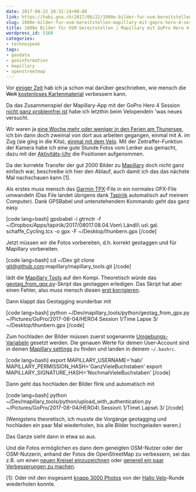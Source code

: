 ```yaml
---
date: 2017-08-22 20:31:14+00:00
link: https://habi.gna.ch/2017/08/22/1000e-bilder-fur-osm-bereitstellen-mapillary-mit-gopro-hero-4-session/
slug: 1000e-bilder-fur-osm-bereitstellen-mapillary-mit-gopro-hero-4-session
title: 1000e Bilder für OSM bereitstellen | Mapillary mit GoPro Hero 4 Session
wordpress_id: 5168
categories:
- technospeak
tags:
- geodata
- geoinformation
- mapillary
- openstreetmap
---
```


Vor [einiger Zeit](https://habi.gna.ch/2017/03/29/osm-mapillary/) hab ich ja schon mal darüber geschrieben, wie mensch die <del>Welt</del> [kostenloses Kartenmaterial](http://osm.org) verbessern kann.

Da das Zusammenspiel der Mapillary-App mit der GoPro Hero 4 Session [nicht ganz problemfrei ist](https://github.com/mapillary/mapillary_issues/issues?utf8=?&q=is%3Aissue%20hero%20session%20) habe ich letzthin beim Velopendeln 'was neues versucht.

Wir waren ja [eine Woche mehr oder weniger in den Ferien am Thunersee](https://www.flickr.com/photos/habi/albums/72157684559049111), ich bin dann doch zweimal von dort aus arbeiten gegangen, einmal mit A. im Zug (sie ging in die Kita), [einmal mit dem Velo](https://www.strava.com/activities/1116601685).
Mit der Zeitraffer-Funktion der Kamera habe ich eine gute Stunde Fotos vom Lenker aus gemacht, dazu mit der [Aktivitäts-Uhr](https://buy.garmin.com/en-US/US/p/523893) die Positionen aufgenommen.

Da der korrekte Transfer der gut 2000 Bilder zu [Mapillary](https://www.mapillary.com) doch nicht ganz einfach war, beschreibe ich hier den Ablauf, auch damit ich das das nächste Mal nachschauen kann [1].

Als erstes muss mensch das [Garmin TPX](https://duckduckgo.com/?q=garmin+tpx&t=osx&ia=web)-File in ein normales GPX-File umwandeln (Das File landet übrigens dank [Tapiriik](https://tapiriik.com) automatisch auf meinem Computer).
Dank GPSBabel und untenstehendem Kommando geht das ganz easy.

[code lang=bash]
gpsbabel -i gtrnctr -f ~/Dropbox/Apps/tapiriik/2017/08017.08.04.Vom\ Ländli\ us\ ga\ schaffe_Cycling.tcx -o gpx -F ~/Desktop/thunbern.gpx
[/code]

Jetzt müssen wir die Fotos vorbereiten, d.h. korrekt geotaggen und für Mapillary vorbereiten.

[code lang=bash]
cd ~/Dev
git clone git@github.com:mapillary/mapillary_tools.git
[/code]

lädt die [Mapillary Tools](https://github.com/mapillary/mapillary_tools) auf den Kompi. Theoretisch würde das [geotag_from_gpx.py](https://github.com/mapillary/mapillary_tools/blob/master/python/geotag_from_gpx.py)-Skript das geotaggen erledigen. Das Skript hat aber einen Fehler, also muss mensch diesen [erst korrigieren](https://github.com/mapillary/mapillary_tools/pull/179).

Dann klappt das Geotagging wunderbar mit

[code lang=bash]
python ~/Dev/mapillary_tools/python/geotag_from_gpx.py ~/Pictures/GoPro/2017-08-04/HERO4 Session 1/Time Lapse 3/ ~/Desktop/thunbern.gpx
[/code]

Zum hochladen der Bilder müssen zuerst sogenannte [Umgebungs-Variabeln](https://stackoverflow.com/questions/135688/setting-environment-variables-in-os-x) gesetzt werden. Die genauen Werte für deinen User-Account sind in deinen [Mapillary settings](https://www.mapillary.com/app/settings/developers) zu finden und landen in deinem `~/.bashrc`.

[code lang=bash]
export MAPILLARY_USERNAME='habi'
MAPILLARY_PERMISSION_HASH='GanzVieleBuchstaben'
export MAPILLARY_SIGNATURE_HASH='NochmalVieleBuchstaben'
[/code]

Dann geht das hochladen der Bilder flink und automatisch mit

[code lang=bash]
python ~/Dev/mapillary_tools/python/upload_with_authentication.py ~/Pictures/GoPro/2017-08-04/HERO4\ Session\ 1/Time\ Lapse\ 
3/
[/code]

(Wenigstens theoretisch, ich musste die Vorgänge geotagging und hochladen ein paar Mal wiederholen, bis alle Bilder hochgeladen waren.)

Das Ganze sieht dann in etwa so aus.



Und die Fotos ermöglichen es dann dem geneigten OSM-Nutzer oder der OSM-Nutzerin, anhand der Fotos die OpenStreetMap zu verbessern, sei das z.B. um einen [neuen Kreisel einzuzeichnen](http://www.openstreetmap.org/changeset/50963529#map=19/46.90454/7.53661) oder [generell ein paar Verbesserungen zu machen](http://blog.mapillary.com/tutorials/2017/08/03/adding-building-attributes-to-openstreetmap.html).

[1]: Oder mit den insgesamt [knapp 3000 Photos](https://www.mapillary.com/map/im/1mFs6nQPwiZPK-lZ7_si0A) von der [Hallo Velo](https://hallovelo.be)-Runde wiederholen konnte.
